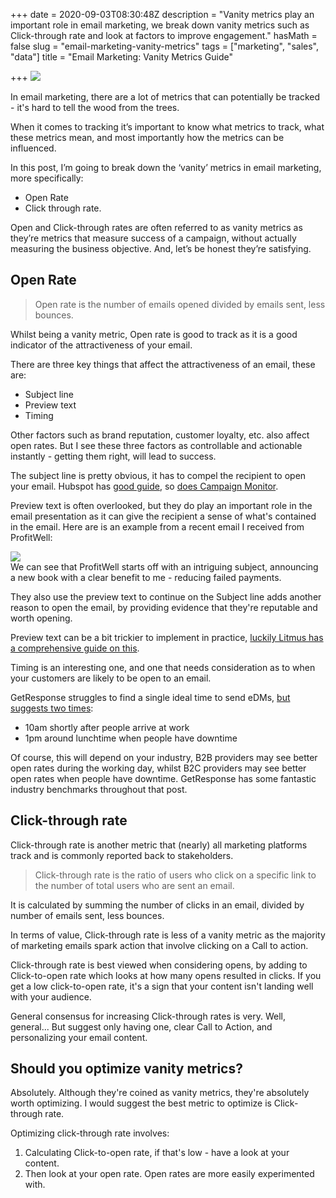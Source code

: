 +++
date = 2020-09-03T08:30:48Z
description = "Vanity metrics play an important role in email marketing, we break down vanity metrics such as Click-through rate and look at factors to improve engagement."
hasMath = false
slug = "email-marketing-vanity-metrics"
tags = ["marketing", "sales", "data"]
title = "Email Marketing: Vanity Metrics Guide"

+++
![](https://res.cloudinary.com/dtexqfeo4/image/upload/v1599122057/blog/markus-winkler-Lp4jsVg8gpY-unsplash-min.jpg)

In email marketing, there are a lot of metrics that can potentially be tracked - it's hard to tell the wood from the trees.

When it comes to tracking it’s important to know what metrics to track, what these metrics mean, and most importantly how the metrics can be influenced.

In this post, I’m going to break down the ‘vanity’ metrics in email marketing, more specifically:

* Open Rate
* Click through rate.

Open and Click-through rates are often referred to as vanity metrics as they’re metrics that measure success of a campaign, without actually measuring the business objective. And, let’s be honest they’re satisfying.

## Open Rate

> Open rate is the number of emails opened divided by emails sent, less bounces.

Whilst being a vanity metric, Open rate is good to track as it is a good indicator of the attractiveness of your email. 

There are three key things that affect the attractiveness of an email, these are:

* Subject line
* Preview text
* Timing

Other factors such as brand reputation, customer loyalty, etc. also affect open rates. But I see these three factors as controllable and actionable instantly - getting them right, will lead to success.

The subject line is pretty obvious, it has to compel the recipient to open your email. Hubspot has [good guide](), so [does Campaign Monitor]().

Preview text is often overlooked, but they do play an important role in the email presentation as it can give the recipient a sense of what's contained in the email. Here are is an example from a recent email I received from ProfitWell:

![](https://res.cloudinary.com/dtexqfeo4/image/upload/v1599123184/blog/profitwell_example.png)  
We can see that ProfitWell starts off with an intriguing subject, announcing a new book with a clear benefit to me - reducing failed payments.

They also use the preview text to continue on the Subject line adds another reason to open the email, by providing evidence that they're reputable and worth opening.

Preview text can be a bit trickier to implement in practice, [luckily Litmus has a comprehensive guide on this](https://www.litmus.com/blog/the-ultimate-guide-to-preview-text-support/).

Timing is an interesting one, and one that needs consideration as to when your customers are likely to be open to an email.

GetResponse struggles to find a single ideal time to send eDMs, [but suggests two times](https://www.getresponse.com/resources/reports/email-marketing-benchmarks#time-frequency):

* 10am shortly after people arrive at work
* 1pm around lunchtime when people have downtime

Of course, this will depend on your industry, B2B providers may see better open rates during the working day, whilst B2C providers may see better open rates when people have downtime. GetResponse has some fantastic industry benchmarks throughout that post.

## Click-through rate

Click-through rate is another metric that (nearly) all marketing platforms track and is commonly reported back to stakeholders.

> Click-through rate is the ratio of users who click on a specific link to the number of total users who are sent an email.

It is calculated by summing the number of clicks in an email, divided by number of emails sent, less bounces.

In terms of value, Click-through rate is less of a vanity metric as the majority of marketing emails spark action that involve clicking on a Call to action.

Click-through rate is best viewed when considering opens, by adding to Click-to-open rate which looks at how many opens resulted in clicks. If you get a low click-to-open rate, it's a sign that your content isn't landing well with your audience.

General consensus for increasing Click-through rates is very. Well, general... But suggest only having one, clear Call to Action, and personalizing your email content.

## Should you optimize vanity metrics?

Absolutely. Although they're coined as vanity metrics, they're absolutely worth optimizing. I would suggest the best metric to optimize is Click-through rate.

Optimizing click-through rate involves:

1. Calculating Click-to-open rate, if that's low - have a look at your content.
2. Then look at your open rate. Open rates are more easily experimented with.
